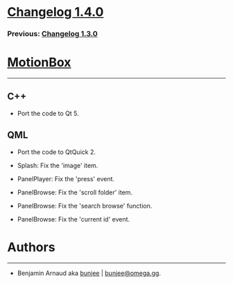 # [Changelog 1.4.0](http://omega.gg/MotionBox/changes/1.4.0.html)

### Previous: [Changelog 1.3.0](1.3.0.html)

# [MotionBox](http://omega.gg/MotionBox)
---

## C++

- Port the code to Qt 5.


## QML

- Port the code to QtQuick 2.

- Splash: Fix the 'image' item.

- PanelPlayer: Fix the 'press' event.

- PanelBrowse: Fix the 'scroll folder' item.

- PanelBrowse: Fix the 'search browse' function.

- PanelBrowse: Fix the 'current id' event.


# Authors
---

- Benjamin Arnaud aka [bunjee](http://bunjee.me) | <bunjee@omega.gg>.
